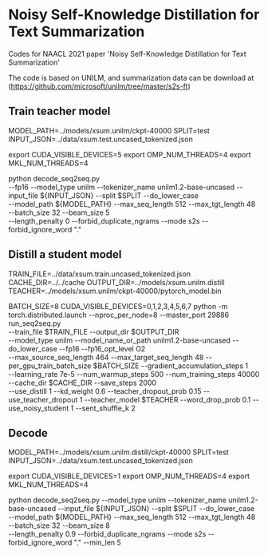 # Noisy Self-Knowledge Distillation for Text Summarization
Codes for NAACL 2021 paper 'Noisy Self-Knowledge Distillation for Text Summarization'

The code is based on UNILM, and summarization data can be download at (https://github.com/microsoft/unilm/tree/master/s2s-ft)




## Train teacher model

MODEL_PATH=../models/xsum.unilm/ckpt-40000
SPLIT=test
INPUT_JSON=../data/xsum.test.uncased_tokenized.json

export CUDA_VISIBLE_DEVICES=5
export OMP_NUM_THREADS=4
export MKL_NUM_THREADS=4

python decode_seq2seq.py \
  --fp16 --model_type unilm --tokenizer_name unilm1.2-base-uncased --input_file ${INPUT_JSON} --split $SPLIT --do_lower_case \
  --model_path ${MODEL_PATH} --max_seq_length 512 --max_tgt_length 48 --batch_size 32 --beam_size 5 \
  --length_penalty 0 --forbid_duplicate_ngrams --mode s2s --forbid_ignore_word "."
  
## Distill a student model

TRAIN_FILE=../data/xsum.train.uncased_tokenized.json
CACHE_DIR=../../cache
OUTPUT_DIR=../models/xsum.unilm.distill
TEACHER=../models/xsum.unilm/ckpt-40000/pytorch_model.bin

BATCH_SIZE=8
CUDA_VISIBLE_DEVICES=0,1,2,3,4,5,6,7
python -m torch.distributed.launch --nproc_per_node=8  --master_port 29886  run_seq2seq.py \
  --train_file $TRAIN_FILE --output_dir $OUTPUT_DIR \
  --model_type unilm --model_name_or_path unilm1.2-base-uncased --do_lower_case --fp16 --fp16_opt_level O2 \
  --max_source_seq_length 464  --max_target_seq_length 48  --per_gpu_train_batch_size $BATCH_SIZE --gradient_accumulation_steps 1 \
  --learning_rate 7e-5 --num_warmup_steps 500  --num_training_steps 40000  --cache_dir $CACHE_DIR --save_steps 2000 \
  --use_distill 1 --kd_weight 0.6  --teacher_dropout_prob  0.15  --use_teacher_dropout  1 --teacher_model $TEACHER   --word_drop_prob 0.1 --use_noisy_student 1 --sent_shuffle_k 2  

## Decode
MODEL_PATH=../models/xsum.unilm.distill/ckpt-40000
SPLIT=test
INPUT_JSON=../data/xsum.test.uncased_tokenized.json

export CUDA_VISIBLE_DEVICES=1
export OMP_NUM_THREADS=4
export MKL_NUM_THREADS=4

python decode_seq2seq.py --model_type unilm --tokenizer_name unilm1.2-base-uncased --input_file ${INPUT_JSON} --split $SPLIT --do_lower_case \
  --model_path ${MODEL_PATH} --max_seq_length 512 --max_tgt_length 48 --batch_size 32 --beam_size 8 \
  --length_penalty 0.9 --forbid_duplicate_ngrams --mode s2s --forbid_ignore_word "." --min_len 5


